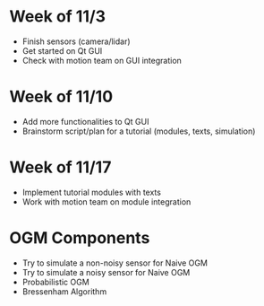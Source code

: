 # Week of 11/3
- Finish sensors (camera/lidar)
- Get started on Qt GUI
- Check with motion team on GUI integration

# Week of 11/10
- Add more functionalities to Qt GUI
- Brainstorm script/plan for a tutorial (modules, texts, simulation)

# Week of 11/17
- Implement tutorial modules with texts
- Work with motion team on module integration

# OGM Components
- Try to simulate a non-noisy sensor for Naive OGM
- Try to simulate a noisy sensor for Naive OGM
- Probabilistic OGM
- Bressenham Algorithm 
